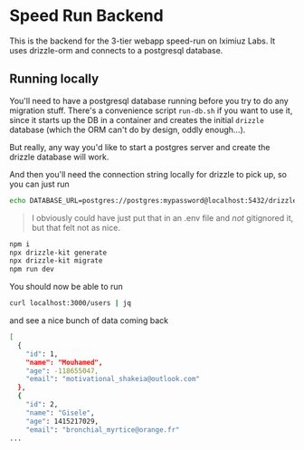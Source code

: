 # Speed Run Backend

This is the backend for the 3-tier webapp speed-run on Iximiuz Labs. It uses drizzle-orm and connects to a postgresql database.

## Running locally

You'll need to have a postgresql database running before you try to do any migration stuff. There's a convenience script `run-db.sh` if you want to use it, since it starts up the DB in a container and creates the initial `drizzle` database (which the ORM can't do by design, oddly enough...).

But really, any way you'd like to start a postgres server and create the drizzle database will work.

And then you'll need the connection string locally for drizzle to pick up, so you can just run

```bash
echo DATABASE_URL=postgres://postgres:mypassword@localhost:5432/drizzle > .env
```

> I obviously could have just put that in an .env file and _not_ gitignored it, but that felt not as nice.

```bash
npm i
npx drizzle-kit generate
npx drizzle-kit migrate
npm run dev
```

You should now be able to run

```bash
curl localhost:3000/users | jq
```

and see a nice bunch of data coming back

```bash
[
  {
    "id": 1,
    "name": "Mouhamed",
    "age": -118655047,
    "email": "motivational_shakeia@outlook.com"
  },
  {
    "id": 2,
    "name": "Gisele",
    "age": 1415217029,
    "email": "bronchial_myrtice@orange.fr"
...
```
